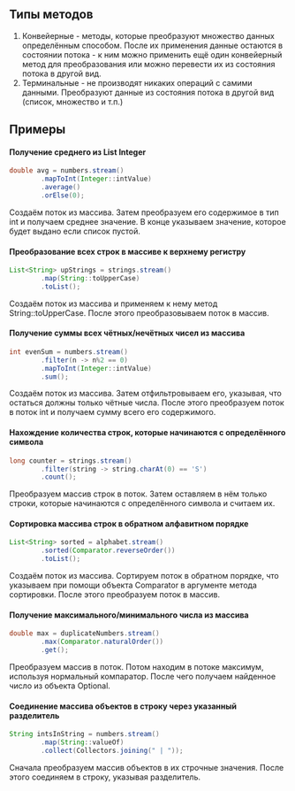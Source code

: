 ## Типы методов
1) Конвейерные - методы, которые преобразуют множество данных определённым способом. После их применения данные остаются  в состоянии потока - к ним можно применить ещё один конвейерный метод для преобразования или можно перевести их из состояния потока в другой вид.
2) Терминальные - не производят никаких операций с самими данными. Преобразуют данные из состояния потока в другой вид (список, множество и т.п.)

## Примеры
#### Получение среднего из List Integer
```java
double avg = numbers.stream()  
        .mapToInt(Integer::intValue)  
        .average()  
        .orElse(0);
```

Создаём поток из массива. Затем преобразуем его содержимое в тип int и получаем среднее значение. В конце указываем значение, которое будет выдано если список пустой.

#### Преобразование всех строк в массиве к верхнему регистру
```java
List<String> upStrings = strings.stream()  
        .map(String::toUpperCase)  
        .toList();
```
Создаём поток из массива и применяем к нему метод String::toUpperCase. После этого преобразовываем поток в массив.

#### Получение суммы всех чётных/нечётных чисел из массива
```java
int evenSum = numbers.stream()  
        .filter(n -> n%2 == 0)  
        .mapToInt(Integer::intValue)  
        .sum();
```
Создаём поток из массива. Затем отфильтровываем его, указывая, что остаться должны только чётные числа. После этого преобразуем поток в поток int и получаем сумму всего его содержимого.

#### Нахождение количества строк, которые начинаются с определённого символа
```java
long counter = strings.stream()  
        .filter(string -> string.charAt(0) == 'S')  
        .count();
```
Преобразуем массив строк в поток. Затем оставляем в нём только строки, которые начинаются с определённого символа и считаем их.

#### Сортировка массива строк в обратном алфавитном порядке
```java
List<String> sorted = alphabet.stream()  
        .sorted(Comparator.reverseOrder())  
        .toList();
```
Создаём поток из массива. Сортируем поток в обратном порядке, что указываем при помощи объекта Comparator в аргументе метода сортировки. После этого преобразуем поток в массив.

#### Получение максимального/минимального числа из массива
```java
double max = duplicateNumbers.stream()  
        .max(Comparator.naturalOrder())  
        .get();
```
Преобразуем массив в поток. Потом находим в потоке максимум, используя нормальный компаратор. После чего получаем найденное число из объекта Optional.

#### Соединение массива объектов в строку через указанный разделитель
```java
String intsInString = numbers.stream()  
        .map(String::valueOf)  
        .collect(Collectors.joining(" | "));
```
Сначала преобразуем массив объектов в их строчные значения. После этого соединяем в строку, указывая разделитель.